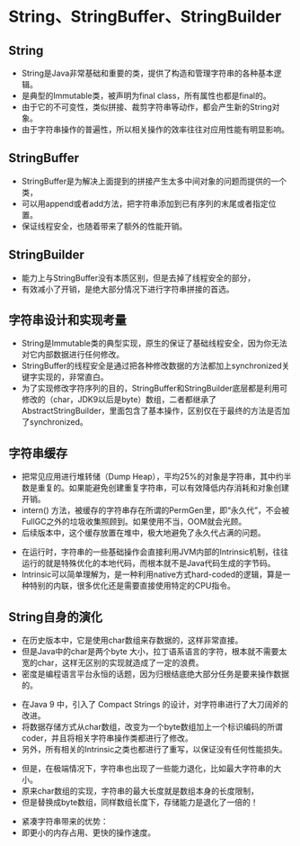 # String、StringBuffer、StringBuilder
>
## String
- String是Java非常基础和重要的类，提供了构造和管理字符串的各种基本逻辑。
- 是典型的Immutable类，被声明为final class，所有属性也都是final的。
- 由于它的不可变性，类似拼接、裁剪字符串等动作，都会产生新的String对象。
- 由于字符串操作的普遍性，所以相关操作的效率往往对应用性能有明显影响。
>
## StringBuffer
- StringBuffer是为解决上面提到的拼接产生太多中间对象的问题而提供的一个类，
- 可以用append或者add方法，把字符串添加到已有序列的末尾或者指定位置。
- 保证线程安全，也随着带来了额外的性能开销。
>
## StringBuilder
- 能力上与StringBuffer没有本质区别，但是去掉了线程安全的部分，
- 有效减小了开销，是绝大部分情况下进行字符串拼接的首选。
>
## 字符串设计和实现考量
- String是Immutable类的典型实现，原生的保证了基础线程安全，因为你无法对它内部数据进行任何修改。
- StringBuffer的线程安全是通过把各种修改数据的方法都加上synchronized关键字实现的，非常直白。
- 为了实现修改字符序列的目的，StringBuffer和StringBuilder底层都是利用可修改的（char，JDK9以后是byte）数组，二者都继承了AbstractStringBuilder，里面包含了基本操作，区别仅在于最终的方法是否加了synchronized。
>
## 字符串缓存
- 把常见应用进行堆转储（Dump Heap），平均25%的对象是字符串，其中约半数是重复的。如果能避免创建重复字符串，可以有效降低内存消耗和对象创建开销。
- intern() 方法，被缓存的字符串存在所谓的PermGen里，即“永久代”，不会被 FullGC之外的垃圾收集照顾到。如果使用不当，OOM就会光顾。
- 后续版本中，这个缓存放置在堆中，极大地避免了永久代占满的问题。
>
- 在运行时，字符串的一些基础操作会直接利用JVM内部的Intrinsic机制，往往运行的就是特殊优化的本地代码，而根本就不是Java代码生成的字节码。
- Intrinsic可以简单理解为，是一种利用native方式hard-coded的逻辑，算是一种特别的内联，很多优化还是需要直接使用特定的CPU指令。
>
## String自身的演化
- 在历史版本中，它是使用char数组来存数据的，这样非常直接。
- 但是Java中的char是两个byte 大小，拉丁语系语言的字符，根本就不需要太宽的char，这样无区别的实现就造成了一定的浪费。
- 密度是编程语言平台永恒的话题，因为归根结底绝大部分任务是要来操作数据的。
>
- 在Java 9 中，引入了 Compact Strings 的设计，对字符串进行了大刀阔斧的改进。
- 将数据存储方式从char数组，改变为一个byte数组加上一个标识编码的所谓coder，并且将相关字符串操作类都进行了修改。
- 另外，所有相关的Intrinsic之类也都进行了重写，以保证没有任何性能损失。
>
- 但是，在极端情况下，字符串也出现了一些能力退化，比如最大字符串的大小。
- 原来char数组的实现，字符串的最大长度就是数组本身的长度限制，
- 但是替换成byte数组，同样数组长度下，存储能力是退化了一倍的！
>
- 紧凑字符串带来的优势：
- 即更小的内存占用、更快的操作速度。